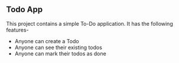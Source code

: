 ## Todo App
This project contains a simple To-Do application.
It has the following features-

- Anyone can create a Todo
- Anyone can see their existing todos
- Anyone can mark their todos as done